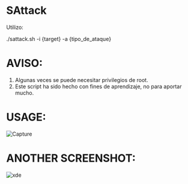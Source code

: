 # SAttack

Utilizo:

  ./sattack.sh -i {target} -a {tipo_de_ataque}
  
# AVISO:
  1) Algunas veces se puede necesitar privilegios de root.
  2) Este script ha sido hecho con fines de aprendizaje, no para aportar mucho.

# USAGE:
![Capture](https://user-images.githubusercontent.com/70720366/160920130-0c08f438-4c17-4260-8a76-f6930672bfa8.PNG)
# ANOTHER SCREENSHOT:
![xde](https://user-images.githubusercontent.com/70720366/160935067-b03cc2db-087c-41a1-b6ea-10c31e316a87.PNG)
